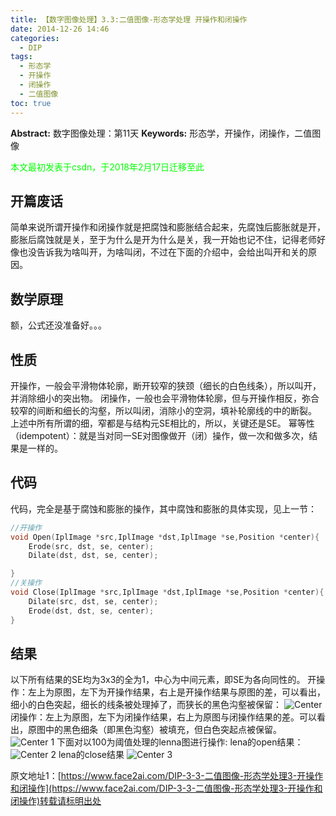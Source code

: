 ```yaml
---
title: 【数字图像处理】3.3:二值图像-形态学处理 开操作和闭操作
date: 2014-12-26 14:46
categories:
  - DIP
tags:
  - 形态学
  - 开操作
  - 闭操作
  - 二值图像
toc: true
---
```

**Abstract:** 数字图像处理：第11天
**Keywords:** 形态学，开操作，闭操作，二值图像
<!--more-->
<font color="00FF00">本文最初发表于csdn，于2018年2月17日迁移至此</font>
## 开篇废话
简单来说所谓开操作和闭操作就是把腐蚀和膨胀结合起来，先腐蚀后膨胀就是开，膨胀后腐蚀就是关，至于为什么是开为什么是关，我一开始也记不住，记得老师好像也没告诉我为啥叫开，为啥叫闭，不过在下面的介绍中，会给出叫开和关的原因。

## 数学原理
额，公式还没准备好。。。

## 性质
开操作，一般会平滑物体轮廓，断开较窄的狭颈（细长的白色线条），所以叫开，并消除细小的突出物。
闭操作，一般也会平滑物体轮廓，但与开操作相反，弥合较窄的间断和细长的沟壑，所以叫闭，消除小的空洞，填补轮廓线的中的断裂。
上述中所有所谓的细，窄都是与结构元SE相比的，所以，关键还是SE。
幂等性（idempotent）：就是当对同一SE对图像做开（闭）操作，做一次和做多次，结果是一样的。

## 代码

代码，完全是基于腐蚀和膨胀的操作，其中腐蚀和膨胀的具体实现，见上一节：
```c++
//开操作
void Open(IplImage *src,IplImage *dst,IplImage *se,Position *center){
    Erode(src, dst, se, center);
    Dilate(dst, dst, se, center);

}
//关操作
void Close(IplImage *src,IplImage *dst,IplImage *se,Position *center){
    Dilate(src, dst, se, center);
    Erode(dst, dst, se, center);
}
```
## 结果
以下所有结果的SE均为3x3的全为1，中心为中间元素，即SE为各向同性的。
开操作：左上为原图，左下为开操作结果，右上是开操作结果与原图的差，可以看出，细小的白色突起，细长的线条被处理掉了，而狭长的黑色沟壑被保留：
![Center][]
闭操作：左上为原图，左下为闭操作结果，右上为原图与闭操作结果的差。可以看出，原图中的黑色细条（即黑色沟壑）被填充，但白色突起点被保留。
![Center 1][]
下面对以100为阈值处理的lenna图进行操作:
lena的open结果：
![Center 2][]
lena的close结果
![Center 3][]


[Center]: https://tony4ai-1251394096.cos.ap-hongkong.myqcloud.com/blog_images/DIP-3-3-二值图像-形态学处理3-开操作和闭操作/20141226142338730.jpg
[Center 1]: https://tony4ai-1251394096.cos.ap-hongkong.myqcloud.com/blog_images/DIP-3-3-二值图像-形态学处理3-开操作和闭操作/20141226142814593.jpg
[Center 2]: https://tony4ai-1251394096.cos.ap-hongkong.myqcloud.com/blog_images/DIP-3-3-二值图像-形态学处理3-开操作和闭操作/20141226144151824.jpg
[Center 3]: https://tony4ai-1251394096.cos.ap-hongkong.myqcloud.com/blog_images/DIP-3-3-二值图像-形态学处理3-开操作和闭操作/20141226144543531.jpg





原文地址1：[https://www.face2ai.com/DIP-3-3-二值图像-形态学处理3-开操作和闭操作](https://www.face2ai.com/DIP-3-3-二值图像-形态学处理3-开操作和闭操作)转载请标明出处
